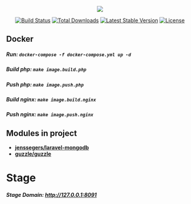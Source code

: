 <p align="center"><img src="https://laravel.com/assets/img/components/logo-laravel.svg"></p>

<p align="center">
<a href="https://travis-ci.org/laravel/framework"><img src="https://travis-ci.org/laravel/framework.svg" alt="Build Status"></a>
<a href="https://packagist.org/packages/laravel/framework"><img src="https://poser.pugx.org/laravel/framework/d/total.svg" alt="Total Downloads"></a>
<a href="https://packagist.org/packages/laravel/framework"><img src="https://poser.pugx.org/laravel/framework/v/stable.svg" alt="Latest Stable Version"></a>
<a href="https://packagist.org/packages/laravel/framework"><img src="https://poser.pugx.org/laravel/framework/license.svg" alt="License"></a>
</p>

## Docker
##### Run: `docker-compose -f docker-compose.yml up -d`
##### Build php: `make image.build.php`
##### Push php: `make image.push.php`
##### Build nginx: `make image.build.nginx`
##### Push nginx: `make image.push.nginx`


## Modules in project

- **[jenssegers/laravel-mongodb](https://github.com/jenssegers/laravel-mongodb)**
- **[guzzle/guzzle](https://github.com/guzzle/guzzle)**


# Stage

##### Stage Domain: http://127.0.0.1:8091

